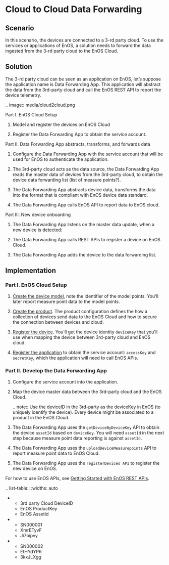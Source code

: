# Cloud to Cloud Data Forwarding

## Scenario

In this scenario, the devices are connected to a 3-rd party cloud. To use the services or applications of EnOS, a solution needs to forward the data ingested from the 3-rd party cloud to the EnOS Cloud.

## Solution

The 3-rd party cloud can be seen as an application on EnOS, let’s suppose the application name is Data Forwarding App. This application will abstract the data from the 3rd-party cloud and call the EnOS REST API to report the device telemetry.

.. image:: media/cloud2cloud.png

Part I. EnOS Cloud Setup

1. Model and register the devices on EnOS Cloud

2. Register the Data Forwarding App to obtain the service account.

Part II. Data Forwarding App abstracts, transforms, and forwards data

1. Configure the Data Forwarding App with the service account that will be used for EnOS to authenticate the application.

2. The 3rd-party cloud acts as the data source, the Data Forwarding App reads the master data of devices from the 3rd-party cloud, to obtain the device data forwarding list (list of measure points?).


3. The Data Forwarding App abstracts device data, transforms the data into the format that is compliant with EnOS device data standard.

4. The Data Forwarding App calls EnOS API to report data to EnOS cloud.

Part III. New device onboarding

1. The Data Forwarding App listens on the master data update, when a new device is detected:

2. The Data Forwarding App calls REST APIs to register a device on EnOS Cloud.

3. The Data Forwarding App adds the device to the data forwarding list.

## Implementation

### Part I. EnOS Cloud Setup

1. [Create the device model](model/creating_model), note the identifier of the model points. You'll later report measure point data to the model points.

2. [Create the product](cloud/creating_product). The product configuration defines the how a collection of devices send data to the EnOS Cloud and how to secure the connection between devices and cloud.

3. [Register the device](cloud/creating_device). You'll get the device identity
`deviceKey` that you'll use when mapping the device between 3rd-party cloud and EnOS cloud.

4. [Register the application](https://www.envisioniot.com/docs/app-development/en/latest/managing_apps.html#registering-an-application) to obtain the service account: `accessKey` and `secretKey`, which the application will need to call EnOS APIs.

### Part II. Develop the Data Forwarding App

1. Configure the service account into the application.

2. Map the device master data between the 3rd-party cloud and the EnOS Cloud.

   .. note:: Use the deviceID in the 3rd-party as the deviceKey in EnOS (to uniquely identify the device). Every device might be associated to a product in the EnOS Cloud.

3. The Data Forwarding App uses the `getDeviceByDeviceKey` API to obtain the device `assetId` based on `deviceKey`. You will need `assetId` in the next step because measure point data reporting is against `assetId`.

4. The Data Forwarding App uses the `uploadDeviceMeasurepoints` API to report measure point data to EnOS Cloud.

5. The Data Forwarding App uses the `registerDevices API` to register the new device on EnOS.

For how to use EnOS APIs, see [Getting Started with EnOS REST APIs](https://www.envisioniot.com/docs/app-development/en/latest/gettingstarted_api.html).

.. list-table::
   :widths: auto

   * - 3rd party Cloud DeviceID
     - EnOS ProductKey
     - EnOS AssetId
   * - SN000001
     - XmrETyvF
     - Ji7bipvy
   * - SN000002
     - EtHYdYP6
     - 3kxJLXgg

<!--end-->

